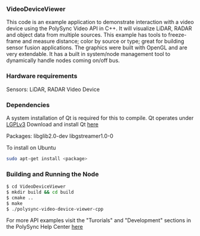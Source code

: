### VideoDeviceViewer

This code is an example application to demonstrate interaction with a video device using the PolySync Video API in C++.
It will visualize LiDAR, RADAR and object data from multiple sources.
This example has tools to freeze-frame and measure distance; color by source or type; great for building sensor fusion applications.
The graphics were built with OpenGL and are very extendable.
It has a built in system/node management tool to dynamically handle nodes coming on/off bus.

### Hardware requirements

Sensors: LiDAR, RADAR
Video Device

### Dependencies

A system installation of Qt is required for this to compile.
Qt operates under [LGPLv3](http://www.gnu.org/licenses/lgpl-3.0.en.html) 
Download and install Qt [here](http://www.qt.io/download/)

Packages: libglib2.0-dev libgstreamer1.0-0

To install on Ubuntu

```bash
sudo apt-get install <package>
```

### Building and Running the Node

```bash
$ cd VideoDeviceViewer 
$ mkdir build && cd build
$ cmake ..
$ make
$ ./polysync-video-device-viewer-cpp
```

For more API examples visit the "Turorials" and "Development" sections in the PolySync Help Center [here](https://help.polysync.io/articles/)